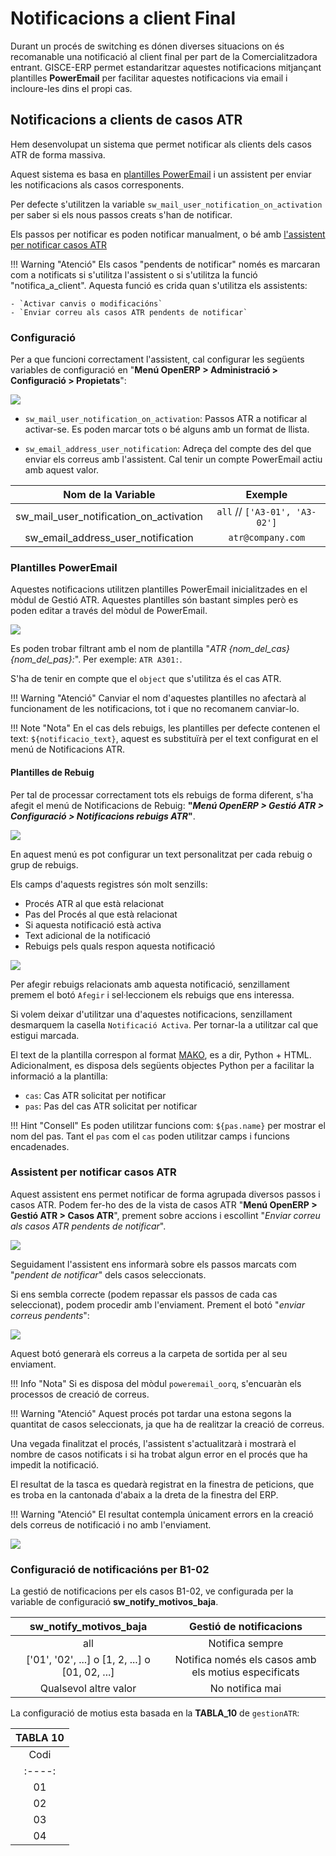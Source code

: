 # Notificacions a client Final

Durant un procés de switching es dónen diverses situacions on és recomanable
una notificació al client final per part de la Comercialitzadora entrant.
GISCE-ERP permet estandaritzar aquestes notificacions mitjançant plantilles
**PowerEmail** per facilitar aquestes notificacions via email i incloure-les
dins el propi cas.

## Notificacions a clients de casos ATR

Hem desenvolupat un sistema que permet notificar als clients dels casos ATR
de forma massiva.

Aquest sistema es basa en [plantilles PowerEmail](../poweremail.md#gestio-de-plantilles-poweremail)
i un assistent per enviar les notificacions als casos corresponents.

Per defecte s'utilitzen la variable `sw_mail_user_notification_on_activation` per
saber si els nous passos creats s'han de notificar.

Els passos per notificar es poden notificar manualment, o bé
amb [l'assistent per notificar casos ATR](#assistent-per-notificar-casos-atr)

!!! Warning "Atenció"
    Els casos "pendents de notificar" només es marcaran com a notificats si
    s'utilitza l'assistent o si s'utilitza la funció "notifica_a_client".
    Aquesta funció es crida quan s'utilitza els assistents:

    - `Activar canvis o modificacións`
    - `Enviar correu als casos ATR pendents de notificar`

### Configuració

Per a que funcioni correctament l'assistent, cal configurar les següents
variables de configuració en "**Menú OpenERP > Administració > Configuració >
Propietats**":

![](../_static/atr/correo_notificacion_variable.png)

* `sw_mail_user_notification_on_activation`:
    Passos ATR a notificar al activar-se.
    Es poden marcar tots o bé alguns amb un format de llista.

* `sw_email_address_user_notification`:
    Adreça del compte des del que enviar els correus amb l'assistent.
    Cal tenir un compte PowerEmail actiu amb aquest valor.

|               Nom de la Variable        |           Exemple              |
|:---------------------------------------:|:------------------------------:|
| sw_mail_user_notification_on_activation |  `all` // `['A3-01', 'A3-02']` |
| sw_email_address_user_notification      |  `atr@company.com`             |

### Plantilles PowerEmail

Aquestes notificacions utilitzen plantilles PowerEmail inicialitzades en el
mòdul de Gestió ATR. Aquestes plantilles són bastant simples però es poden
editar a través del mòdul de PowerEmail.

![](../_static/atr/PowerEmailPlantilles.png)

Es poden trobar filtrant amb el nom de plantilla "_ATR {nom_del_cas}{nom_del_pas}:_".
Per exemple: `ATR A301:`.

S'ha de tenir en compte que el `object` que s'utilitza és el cas ATR.

!!! Warning "Atenció"
    Canviar el nom d'aquestes plantilles no afectarà al funcionament de les
    notificacions, tot i que no recomanem canviar-lo.

!!! Note "Nota"
    En el cas dels rebuigs, les plantilles per defecte contenen el text:
    `${notificacio_text}`, aquest es substituïrà per el text configurat en el
    menú de Notificacions ATR.

#### Plantilles de Rebuig

Per tal de processar correctament tots els rebuigs de forma diferent, s'ha
afegit el menú de Notificacions de Rebuig: **"_Menú OpenERP > Gestió ATR >
Configuració > Notificacions rebuigs ATR_"**.

![](../_static/atr/NotificacionsRebuigs_Menu.png)

En aquest menú es pot configurar un text personalitzat per cada rebuig o
grup de rebuigs.

Els camps d'aquests registres són molt senzills:

- Procés ATR al que està relacionat
- Pas del Procés al que està relacionat
- Si aquesta notificació està activa
- Text adicional de la notificació
- Rebuigs pels quals respon aquesta notificació

![](../_static/atr/NotificacionsRebuigs.png)

Per afegir rebuigs relacionats amb aquesta notificació, senzillament premem el
botó `Afegir` i sel·leccionem els rebuigs que ens interessa.

Si volem deixar d'utilitzar una d'aquestes notificacions, senzillament desmarquem
la casella `Notificació Activa`. Per tornar-la a utilitzar cal que estigui marcada.

El text de la plantilla correspon al format [MAKO](http://www.makotemplates.org/),
es a dir, Python + HTML. Adicionalment, es disposa dels següents objectes Python
per a facilitar la informació a la plantilla:

- `cas`: Cas ATR solicitat per notificar
- `pas`: Pas del cas ATR solicitat per notificar

!!! Hint "Consell"
    Es poden utilitzar funcions com: `${pas.name}` per mostrar el nom del pas.
    Tant el `pas` com el `cas` poden utilitzar camps i funcions encadenades.

### Assistent per notificar casos ATR

Aquest assistent ens permet notificar de forma agrupada diversos passos i casos
ATR. Podem fer-ho des de la vista de casos ATR "**Menú OpenERP > Gestió ATR >
Casos ATR**", prement sobre accions i escollint "_Enviar correu als casos
ATR pendents de notificar_".

![](../_static/atr/WizardNotificarAccio.png)

Seguidament l'assistent ens informarà sobre els passos marcats com "_pendent de
notificar_" dels casos seleccionats.

Si ens sembla correcte (podem repassar els passos de cada cas seleccionat),
podem procedir amb l'enviament. Prement el botó "_enviar correus pendents_":

![](../_static/atr/WizardNotificarPrevi.png)

Aquest botó generarà els correus a la carpeta de sortida per al seu enviament.

!!! Info "Nota"
    Si es disposa del mòdul `poweremail_oorq`, s'encuaràn els processos de
    creació de correus.

!!! Warning "Atenció"
    Aquest procés pot tardar una estona segons la quantitat de casos seleccionats,
    ja que ha de realitzar la creació de correus.

Una vegada finalitzat el procés, l'assistent s'actualitzarà i mostrarà el nombre
de casos notificats i si ha trobat algun error en el procés que ha impedit la notificació.

El resultat de la tasca es quedarà registrat en la finestra de peticions, que
es troba en la cantonada d'abaix a la dreta de la finestra del ERP.

!!! Warning "Atenció"
    El resultat contempla únicament errors en la creació dels correus de
    notificació i no amb l'enviament.

![](../_static/atr/WizardNotificarPeticions.png)

### Configuració de notificacións per B1-02

La gestió de notificacions per els casos B1-02, ve configurada per la variable
de configuració **sw_notify_motivos_baja**.

|            **sw_notify_motivos_baja**           |                Gestió de notificacions               |
|:-----------------------------------------------:|:----------------------------------------------------:|
|                       all                       |                    Notifica sempre                   |
| ['01', '02', ...] o [1, 2, ...] o [01, 02, ...] | Notifica només els casos amb els motius especificats |
|              Qualsevol altre valor              |                    No notifica mai                   |

La configuració de motius esta basada en la **TABLA_10** de `gestionATR`:

|                 TABLA 10          |
|:---------------------------------:|
| Codi |         Descripció         |
|:----:|:--------------------------:|
|  01  |       Cese Actividad       |
| 02   | Fin de contrato de energía |
|  03  |     Corte de suministro    |
| 04   | Baja por impago            |
